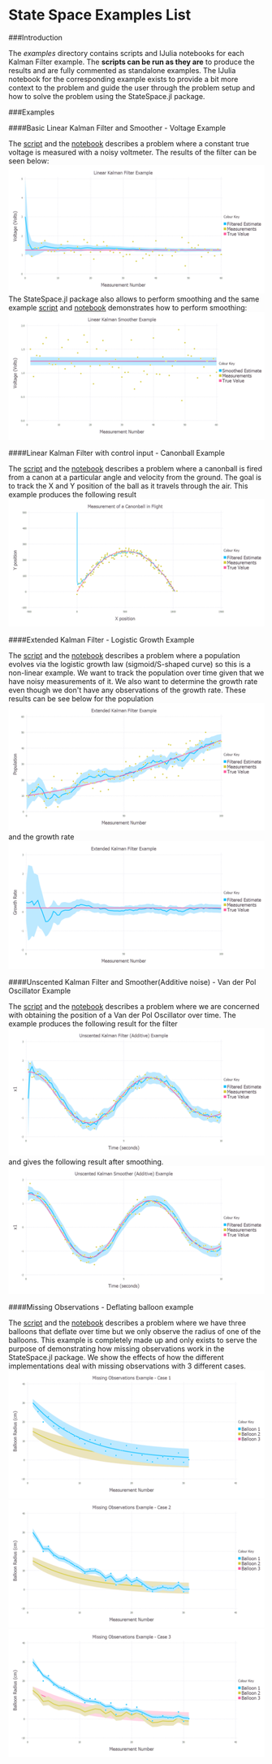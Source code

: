 State Space Examples List
=========================

###Introduction

The *examples* directory contains scripts and IJulia notebooks for each Kalman Filter example. The **scripts can be run as they are** to produce the results and are fully commented as standalone examples. The IJulia notebook for the corresponding example exists to provide a bit more context to the problem and guide the user through the problem setup and how to solve the problem using the StateSpace.jl package.

###Examples

####Basic Linear Kalman Filter and Smoother - Voltage Example

The [script](https://github.com/JonnyCBB/StateSpace.jl/blob/master/examples/LinearKalmanFilter_VoltageExample.jl) and the [notebook](https://github.com/JonnyCBB/StateSpace.jl/blob/master/examples/LinearKalmanFilter_VoltageExample.ipynb) describes a problem where a constant true voltage is measured with a noisy voltmeter. The results of the filter can be seen below: ![LKF filter](figures/LKF_filtered_plot.png) The StateSpace.jl package also allows to perform smoothing and the same example [script](https://github.com/JonnyCBB/StateSpace.jl/blob/master/examples/LinearKalmanFilter_VoltageExample.jl) and [notebook](https://github.com/JonnyCBB/StateSpace.jl/blob/master/examples/LinearKalmanFilter_VoltageExample.ipynb) demonstrates how to perform smoothing: ![LKF smoother](figures/LKF_smoothed_plot.png)

####Linear Kalman Filter with control input - Canonball Example

The [script](https://github.com/JonnyCBB/StateSpace.jl/blob/exampleREADME/examples/LinearKalmanFilterControlInput_CanonBallExample.jl) and the [notebook](https://github.com/JonnyCBB/StateSpace.jl/blob/exampleREADME/examples/LinearKalmanFilterControlInput_CanonBallExample.ipynb) describes a problem where a canonball is fired from a canon at a particular angle and velocity from the ground. The goal is to track the X and Y position of the ball as it travels through the air. This example produces the following result ![LKF control](figures/LKF_control_plot.png)

####Extended Kalman Filter - Logistic Growth Example

The [script](https://github.com/JonnyCBB/StateSpace.jl/blob/exampleREADME/examples/ExtendedKalmanFilter_LogisticGrowthExample.jl) and the [notebook](https://github.com/JonnyCBB/StateSpace.jl/blob/exampleREADME/examples/ExtendedKalmanFilter_LogisticGrowthExample.ipynb) describes a problem where a population evolves via the logistic growth law (sigmoid/S-shaped curve) so this is a non-linear example. We want to track the population over time given that we have noisy measurements of it. We also want to determine the growth rate even though we don't have any observations of the growth rate. These results can be see below for the population ![EKF control](figures/EKF_population_plot.png) and the growth rate ![EKF control](figures/EKF_growthrate_plot.png)

####Unscented Kalman Filter and Smoother(Additive noise) - Van der Pol Oscillator Example

The [script](https://github.com/JonnyCBB/StateSpace.jl/blob/master/examples/UnscentedKalmanFilter_DampedOscillatorExample.jl) and the [notebook](https://github.com/JonnyCBB/StateSpace.jl/blob/master/examples/UnscentedKalmanFilter_DampedOscillatorExample.ipynb) describes a problem where we are concerned with obtaining the position of a Van der Pol Oscillator over time. The example produces the following result for the filter
![UKF additive](figures/UKFadditive_vanderpol_plot.png)
and gives the following result after smoothing.
![URTSS additive](figures/URTSSadditive_vanderpol_plot.png)

####Missing Observations - Deflating balloon example

The [script](https://github.com/JonnyCBB/StateSpace.jl/blob/MissingObs/examples/MissingObservationsExample.jl) and the [notebook](https://github.com/JonnyCBB/StateSpace.jl/blob/MissingObs/examples/MissingObservationsExample.ipynb) describes a problem where we have three balloons that deflate over time but we only observe the radius of one of the balloons. This example is completely made up and only exists to serve the purpose of demonstrating how missing observations work in the StateSpace.jl package. We show the effects of how the different implementations deal with missing observations with 3 different cases.
![Missing Obs case 1](figures/MissingObs1_plot.png)
![Missing Obs case 2](figures/MissingObs2_plot.png)
![Missing Obs case 3](figures/MissingObs3_plot.png)
